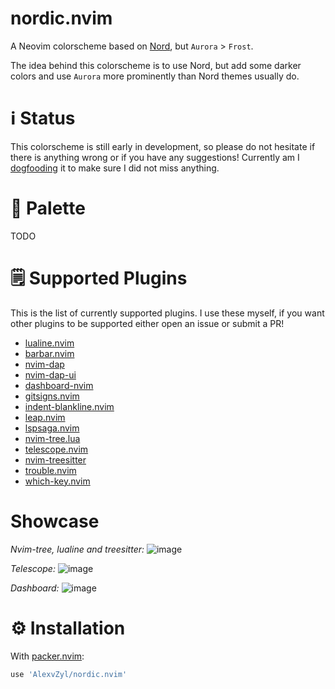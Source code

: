 # nordic.nvim

A Neovim colorscheme based on [Nord](https://www.nordtheme.com/), but `Aurora` > `Frost`.  

The idea behind this colorscheme is to use Nord, but add some darker colors and use `Aurora` more prominently than Nord themes usually do.

# ℹ️ Status

This colorscheme is still early in development, so please do not hesitate if there is anything wrong or if you have any suggestions!  Currently am I [dogfooding](https://en.wikipedia.org/wiki/Eating_your_own_dog_food) it to make sure I did not miss anything.

# 🎨 Palette

TODO

# 🗒️ Supported Plugins

This is the list of currently supported plugins.  I use these myself, if you want other plugins to be supported either open an issue or submit a PR!

- [lualine.nvim](https://github.com/nvim-lualine/lualine.nvim)
- [barbar.nvim](https://github.com/romgrk/barbar.nvim)
- [nvim-dap](https://github.com/mfussenegger/nvim-dap)
- [nvim-dap-ui](https://github.com/rcarriga/nvim-dap-ui)
- [dashboard-nvim](https://github.com/glepnir/dashboard-nvim)
- [gitsigns.nvim](https://github.com/lewis6991/gitsigns.nvim)
- [indent-blankline.nvim](https://github.com/lukas-reineke/indent-blankline.nvim)
- [leap.nvim](https://github.com/ggandor/leap.nvim)
- [lspsaga.nvim](https://github.com/glepnir/lspsaga.nvim)
- [nvim-tree.lua](https://github.com/nvim-tree/nvim-tree.lua)
- [telescope.nvim](https://github.com/nvim-telescope/telescope.nvim)
- [nvim-treesitter](https://github.com/nvim-treesitter/nvim-treesitter)
- [trouble.nvim](https://github.com/folke/trouble.nvim)
- [which-key.nvim](https://github.com/folke/which-key.nvim)

# Showcase

*Nvim-tree, lualine and treesitter:*
![image](https://user-images.githubusercontent.com/81622310/213918910-7e9e4068-3eef-4d68-b192-4b0200cc1631.png)

*Telescope:*
![image](https://user-images.githubusercontent.com/81622310/213918343-a4daac04-9e98-4ba1-89f8-0e8eb4b73c10.png)

*Dashboard:*
![image](https://user-images.githubusercontent.com/81622310/213918304-eab43101-f027-4a87-a934-8f23b583e937.png)

# ⚙️ Installation

With [packer.nvim](https://github.com/wbthomason/packer.nvim):

```lua
use 'AlexvZyl/nordic.nvim'
```
